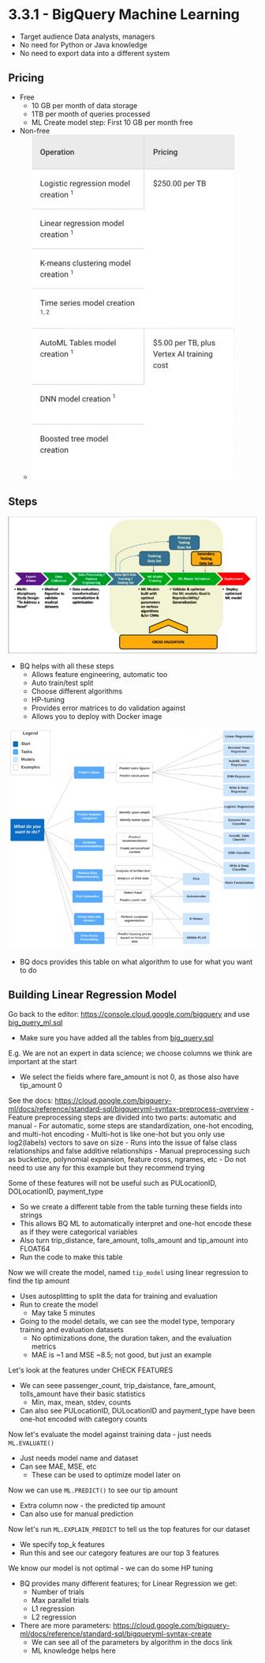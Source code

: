 # 3.3.1 - BigQuery Machine Learning

- Target audience Data analysts, managers
- No need for Python or Java knowledge
- No need to export data into a different system

## Pricing

- Free
    - 10 GB per month of data storage
    - 1TB per month of queries processed
    - ML Create model step: First 10 GB per month free
- Non-free
    - ![pricing](../images/3.3.1-pricing.PNG)

## Steps

![steps](../images/3.3.1-steps.PNG)
- BQ helps with all these steps
    - Allows feature engineering, automatic too
    - Auto train/test split
    - Choose different algorithms
    - HP-tuning
    - Provides error matrices to do validation against
    - Allows you to deploy with Docker image

![algorithms](../images/3.3.1-algorithms.PNG)
- BQ docs provides this table on what algorithm to use for what you want to do

## Building Linear Regression Model

Go back to the editor: https://console.cloud.google.com/bigquery and use [big_query_ml.sql](../big_query_ml.sql)
- Make sure you have added all the tables from [big_query.sql](../big_query.sql)

E.g. We are not an expert in data science; we choose columns we think are important at the start
- We select the fields where fare_amount is not 0, as those also have tip_amount 0

See the docs: https://cloud.google.com/bigquery-ml/docs/reference/standard-sql/bigqueryml-syntax-preprocess-overview
    - Feature preprocessing steps are divided into two parts: automatic and manual
        - For automatic, some steps are standardization, one-hot encoding, and multi-hot encoding
            - Multi-hot is like one-hot but you only use log2(labels) vectors to save on size
            - Runs into the issue of false class relationships and false additive relationships
        - Manual preprocessing such as bucketize, polynomial expansion, feature cross, ngrames, etc
            - Do not need to use any for this example but they recommend trying

Some of these features will not be useful such as PULocationID, DOLocationID, payment_type
- So we create a different table from the table turning these fields into strings
- This allows BQ ML to automatically interpret and one-hot encode these as if they were categorical variables
- Also turn trip_distance, fare_amount, tolls_amount and tip_amount into FLOAT64
- Run the code to make this table

Now we will create the model, named `tip_model` using linear regression to find the tip amount
- Uses autosplitting to split the data for training and evaluation
- Run to create the model
    - May take 5 minutes
- Going to the model details, we can see the model type, temporary training and evaluation datasets
    - No optimizations done, the duration taken, and the evaluation metrics
    - MAE is ~1 and MSE ~8.5; not good, but just an example

Let's look at the features under CHECK FEATURES
- We can seee passenger_count, trip_daistance, fare_amount, tolls_amount have their basic statistics
    - Min, max, mean, stdev, counts
- Can also see PULocationID, DULocationID and payment_type have been one-hot encoded with category counts

Now let's evaluate the model against training data - just needs `ML.EVALUATE()`
- Just needs model name and dataset
- Can see MAE, MSE, etc
    - These can be used to optimize model later on

Now we can use `ML.PREDICT()` to see our tip amount
- Extra column now - the predicted tip amount
- Can also use for manual prediction

Now let's run `ML.EXPLAIN_PREDICT` to tell us the top features for our dataset
- We specify top_k features
- Run this and see our category features are our top 3 features

We know our model is not optimal - we can do some HP tuning
- BQ provides many different features; for Linear Regression we get:
    - Number of trials
    - Max parallel trials
    - L1 regression
    - L2 regression
- There are more parameters: https://cloud.google.com/bigquery-ml/docs/reference/standard-sql/bigqueryml-syntax-create
    - We can see all of the parameters by algorithm in the docs link
    - ML knowledge helps here